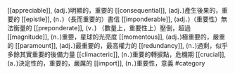 [[appreciable]], (adj．)明顯的，重要的 
[[consequential]], (adj．)產生後果的，重要的 
[[epistle]], (n．)（長而重要的）書信 
[[imponderable]], (adj．)（重要性）無法衡量的 
[[preponderate]], (v．) （數量上，重要性上）壓倒，超過 
[[magnitude]], (n．)重要，星球的光亮度 
[[momentous]], (adj．)極重要的，嚴重的 
[[paramount]], (adj．)最重要的，最高權力的 
[[redundancy]], (n．)過剩，似乎多餘其實重要的後備力量 
[[climacteric]], (n．)重要的轉捩點，危機期 
[[crucial]], (a．)決定性的，重要的，嚴厲的 
[[import]], (n．)重要性，意義 
#category
